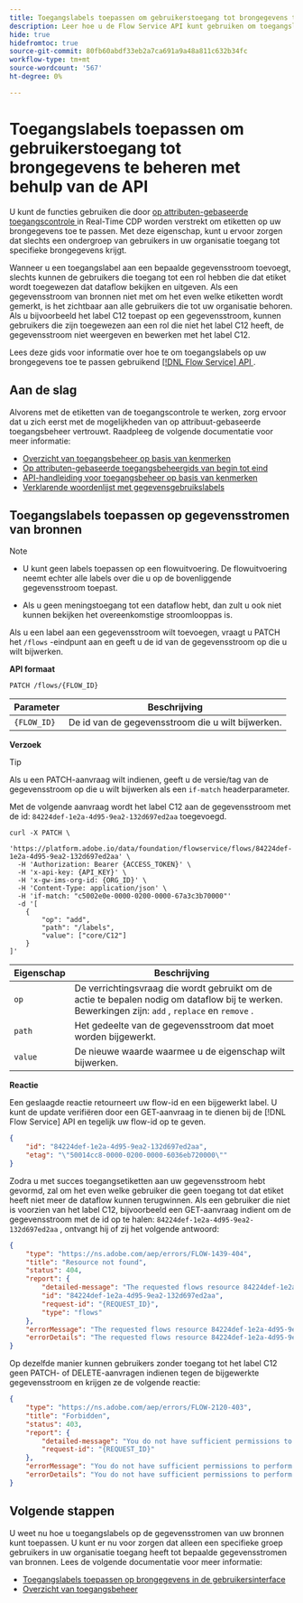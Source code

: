 ```yaml
---
title: Toegangslabels toepassen om gebruikerstoegang tot brongegevens te beheren met behulp van de API
description: Leer hoe u de Flow Service API kunt gebruiken om toegangslabels toe te passen en gebruikerstoegang tot uw brongegevens te beheren.
hide: true
hidefromtoc: true
source-git-commit: 80fb60abdf33eb2a7ca691a9a48a811c632b34fc
workflow-type: tm+mt
source-wordcount: '567'
ht-degree: 0%

---
```


# Toegangslabels toepassen om gebruikerstoegang tot brongegevens te beheren met behulp van de API

U kunt de functies gebruiken die door [ op attributen-gebaseerde toegangscontrole ](../../../access-control/abac/overview.md) in Real-Time CDP worden verstrekt om etiketten op uw brongegevens toe te passen. Met deze eigenschap, kunt u ervoor zorgen dat slechts een ondergroep van gebruikers in uw organisatie toegang tot specifieke brongegevens krijgt.

Wanneer u een toegangslabel aan een bepaalde gegevensstroom toevoegt, slechts kunnen de gebruikers die toegang tot een rol hebben die dat etiket wordt toegewezen dat dataflow bekijken en uitgeven. Als een gegevensstroom van bronnen niet met om het even welke etiketten wordt gemerkt, is het zichtbaar aan alle gebruikers die tot uw organisatie behoren. Als u bijvoorbeeld het label C12 toepast op een gegevensstroom, kunnen gebruikers die zijn toegewezen aan een rol die niet het label C12 heeft, de gegevensstroom niet weergeven en bewerken met het label C12.

Lees deze gids voor informatie over hoe te om toegangslabels op uw brongegevens toe te passen gebruikend [[!DNL Flow Service]  API ](https://developer.adobe.com/experience-platform-apis/references/flow-service/).

## Aan de slag

Alvorens met de etiketten van de toegangscontrole te werken, zorg ervoor dat u zich eerst met de mogelijkheden van op attribuut-gebaseerde toegangsbeheer vertrouwt. Raadpleeg de volgende documentatie voor meer informatie:

* [Overzicht van toegangsbeheer op basis van kenmerken](../../../access-control/abac/overview.md)
* [Op attributen-gebaseerde toegangsbeheergids van begin tot eind](../../../access-control/abac/end-to-end-guide.md)
* [API-handleiding voor toegangsbeheer op basis van kenmerken](../../../access-control/abac/api/overview.md)
* [Verklarende woordenlijst met gegevensgebruikslabels](../../../data-governance/labels/reference.md)

## Toegangslabels toepassen op gegevensstromen van bronnen

>[!NOTE]
>
>* U kunt geen labels toepassen op een flowuitvoering. De flowuitvoering neemt echter alle labels over die u op de bovenliggende gegevensstroom toepast.
>
>* Als u geen meningstoegang tot een dataflow hebt, dan zult u ook niet kunnen bekijken het overeenkomstige stroomlooppas is.

Als u een label aan een gegevensstroom wilt toevoegen, vraagt u PATCH het `/flows` -eindpunt aan en geeft u de id van de gegevensstroom op die u wilt bijwerken.

**API formaat**

```http
PATCH /flows/{FLOW_ID}
```

| Parameter | Beschrijving |
| --- | --- |
| `{FLOW_ID}` | De id van de gegevensstroom die u wilt bijwerken. |

**Verzoek**

>[!TIP]
>
>Als u een PATCH-aanvraag wilt indienen, geeft u de versie/tag van de gegevensstroom op die u wilt bijwerken als een `if-match` headerparameter.

Met de volgende aanvraag wordt het label C12 aan de gegevensstroom met de id: `84224def-1e2a-4d95-9ea2-132d697ed2aa` toegevoegd.

```shell
curl -X PATCH \
  'https://platform.adobe.io/data/foundation/flowservice/flows/84224def-1e2a-4d95-9ea2-132d697ed2aa' \
  -H 'Authorization: Bearer {ACCESS_TOKEN}' \
  -H 'x-api-key: {API_KEY}' \
  -H 'x-gw-ims-org-id: {ORG_ID}' \
  -H 'Content-Type: application/json' \
  -H 'if-match: "c5002e0e-0000-0200-0000-67a3c3b70000"'
  -d '[
    {
        "op": "add",
        "path": "/labels",
        "value": ["core/C12"]
    }
]'
```

| Eigenschap | Beschrijving |
| --- | --- |
| `op` | De verrichtingsvraag die wordt gebruikt om de actie te bepalen nodig om dataflow bij te werken. Bewerkingen zijn: `add` , `replace` en `remove` . |
| `path` | Het gedeelte van de gegevensstroom dat moet worden bijgewerkt. |
| `value` | De nieuwe waarde waarmee u de eigenschap wilt bijwerken. |



**Reactie**

Een geslaagde reactie retourneert uw flow-id en een bijgewerkt label. U kunt de update verifiëren door een GET-aanvraag in te dienen bij de [!DNL Flow Service] API en tegelijk uw flow-id op te geven.

```json
{
    "id": "84224def-1e2a-4d95-9ea2-132d697ed2aa",
    "etag": "\"50014cc8-0000-0200-0000-6036eb720000\""
}
```

Zodra u met succes toegangsetiketten aan uw gegevensstroom hebt gevormd, zal om het even welke gebruiker die geen toegang tot dat etiket heeft niet meer de dataflow kunnen terugwinnen. Als een gebruiker die niet is voorzien van het label C12, bijvoorbeeld een GET-aanvraag indient om de gegevensstroom met de id op te halen: `84224def-1e2a-4d95-9ea2-132d697ed2aa` , ontvangt hij of zij het volgende antwoord:

```json
{
    "type": "https://ns.adobe.com/aep/errors/FLOW-1439-404",
    "title": "Resource not found",
    "status": 404,
    "report": {
        "detailed-message": "The requested flows resource 84224def-1e2a-4d95-9ea2-132d697ed2aa is not found. Verify the resource ID before trying again.",
        "id": "84224def-1e2a-4d95-9ea2-132d697ed2aa",
        "request-id": "{REQUEST_ID}",
        "type": "flows"
    },
    "errorMessage": "The requested flows resource 84224def-1e2a-4d95-9ea2-132d697ed2aa is not found. Verify the resource ID before trying again.",
    "errorDetails": "The requested flows resource 84224def-1e2a-4d95-9ea2-132d697ed2aa is not found. Verify the resource ID before trying again."
}
```

Op dezelfde manier kunnen gebruikers zonder toegang tot het label C12 geen PATCH- of DELETE-aanvragen indienen tegen de bijgewerkte gegevensstroom en krijgen ze de volgende reactie:

```json
{
    "type": "https://ns.adobe.com/aep/errors/FLOW-2120-403",
    "title": "Forbidden",
    "status": 403,
    "report": {
        "detailed-message": "You do not have sufficient permissions to perform the operation. Please contact your administrator to resolve permissions and try again.",
        "request-id": "{REQUEST_ID}"
    },
    "errorMessage": "You do not have sufficient permissions to perform the operation. Please contact your administrator to resolve permissions and try again.",
    "errorDetails": "You do not have sufficient permissions to perform the operation. Please contact your administrator to resolve permissions and try again."
}
```

## Volgende stappen

U weet nu hoe u toegangslabels op de gegevensstromen van uw bronnen kunt toepassen. U kunt er nu voor zorgen dat alleen een specifieke groep gebruikers in uw organisatie toegang heeft tot bepaalde gegevensstromen van bronnen. Lees de volgende documentatie voor meer informatie:

* [Toegangslabels toepassen op brongegevens in de gebruikersinterface](../ui/labels.md)
* [Overzicht van toegangsbeheer](../../../access-control/home.md)